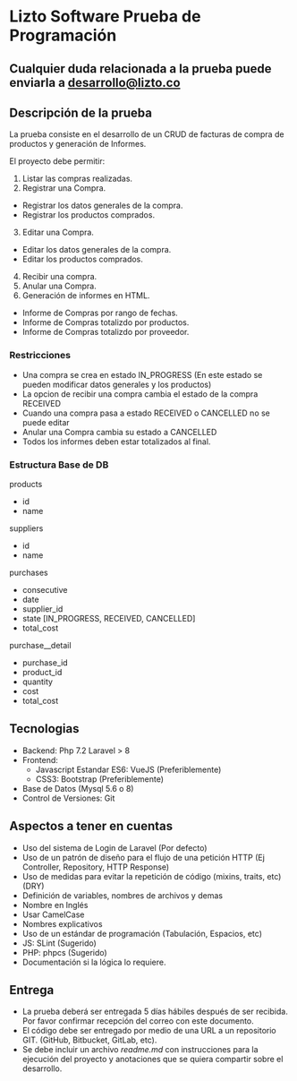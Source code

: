 # Lizto Software Prueba de Programación
Cualquier duda relacionada a la prueba puede enviarla a **desarrollo@lizto.co**
-----

## Descripción de la prueba
La prueba consiste en el desarrollo de un CRUD de facturas de compra de productos y generación de Informes.

El proyecto debe permitir:

1. Listar las compras realizadas.
2. Registrar una Compra.
- Registrar los datos generales de la compra.
- Registrar los productos comprados.
3. Editar una Compra.
- Editar los datos generales de la compra.
- Editar los productos comprados.
4. Recibir una compra.
5. Anular una Compra.
6. Generación de informes en HTML.
- Informe de Compras por rango de fechas.
- Informe de Compras totalizdo por productos.
- Informe de Compras totalizdo por proveedor.

### Restricciones
- Una compra se crea en estado IN_PROGRESS (En este estado se pueden modificar datos generales y los productos)
- La opcion de recibir una compra cambia el estado de la compra RECEIVED
- Cuando una compra pasa a estado RECEIVED o CANCELLED no se puede editar
- Anular una Compra cambia su estado a CANCELLED
- Todos los informes deben estar totalizados al final.

### Estructura Base de DB
products
- id
- name

suppliers
- id
- name

purchases
- consecutive
- date
- supplier_id
- state [IN_PROGRESS, RECEIVED, CANCELLED]
- total_cost

purchase__detail
- purchase_id
- product_id
- quantity
- cost
- total_cost

## Tecnologias
- Backend: Php 7.2 Laravel > 8
- Frontend:
  - Javascript Estandar ES6: VueJS (Preferiblemente)
  - CSS3: Bootstrap (Preferiblemente)
- Base de Datos (Mysql 5.6 o 8)
- Control de Versiones: Git

## Aspectos a tener en cuentas
- Uso del sistema de Login de Laravel (Por defecto)
- Uso de un patrón de diseño para el flujo de una petición HTTP (Ej Controller, Repository, HTTP Response)
- Uso de medidas para evitar la repetición de código (mixins, traits, etc) (DRY)
- Definición de variables, nombres de archivos y demas
 - Nombre en Inglés
 - Usar CamelCase
 - Nombres explicativos
- Uso de un estándar de programación (Tabulación, Espacios, etc)
 - JS: SLint (Sugerido)
 - PHP: phpcs (Sugerido)
- Documentación si la lógica lo requiere.

## Entrega
- La prueba deberá ser entregada 5 días hábiles después de ser recibida. Por favor confirmar recepción del correo con este documento.
- El código debe ser entregado por medio de una URL a un repositorio GIT. (GitHub, Bitbucket, GitLab, etc).
- Se debe incluir un archivo *readme.md* con instrucciones para la ejecución del proyecto y anotaciones que se quiera compartir sobre el desarrollo.
